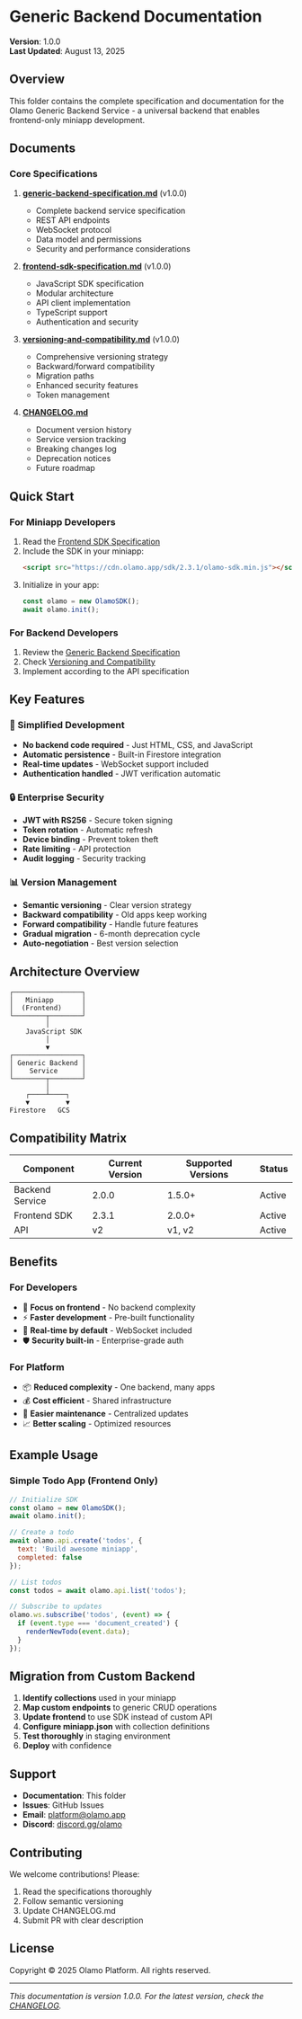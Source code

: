 # Generic Backend Documentation

**Version**: 1.0.0  
**Last Updated**: August 13, 2025  

## Overview

This folder contains the complete specification and documentation for the Olamo Generic Backend Service - a universal backend that enables frontend-only miniapp development.

## Documents

### Core Specifications

1. **[generic-backend-specification.md](./generic-backend-specification.md)** (v1.0.0)
   - Complete backend service specification
   - REST API endpoints
   - WebSocket protocol
   - Data model and permissions
   - Security and performance considerations

2. **[frontend-sdk-specification.md](./frontend-sdk-specification.md)** (v1.0.0)
   - JavaScript SDK specification
   - Modular architecture
   - API client implementation
   - TypeScript support
   - Authentication and security

3. **[versioning-and-compatibility.md](./versioning-and-compatibility.md)** (v1.0.0)
   - Comprehensive versioning strategy
   - Backward/forward compatibility
   - Migration paths
   - Enhanced security features
   - Token management

4. **[CHANGELOG.md](./CHANGELOG.md)**
   - Document version history
   - Service version tracking
   - Breaking changes log
   - Deprecation notices
   - Future roadmap

## Quick Start

### For Miniapp Developers

1. Read the [Frontend SDK Specification](./frontend-sdk-specification.md)
2. Include the SDK in your miniapp:
   ```html
   <script src="https://cdn.olamo.app/sdk/2.3.1/olamo-sdk.min.js"></script>
   ```
3. Initialize in your app:
   ```javascript
   const olamo = new OlamoSDK();
   await olamo.init();
   ```

### For Backend Developers

1. Review the [Generic Backend Specification](./generic-backend-specification.md)
2. Check [Versioning and Compatibility](./versioning-and-compatibility.md)
3. Implement according to the API specification

## Key Features

### 🚀 Simplified Development
- **No backend code required** - Just HTML, CSS, and JavaScript
- **Automatic persistence** - Built-in Firestore integration
- **Real-time updates** - WebSocket support included
- **Authentication handled** - JWT verification automatic

### 🔒 Enterprise Security
- **JWT with RS256** - Secure token signing
- **Token rotation** - Automatic refresh
- **Device binding** - Prevent token theft
- **Rate limiting** - API protection
- **Audit logging** - Security tracking

### 📊 Version Management
- **Semantic versioning** - Clear version strategy
- **Backward compatibility** - Old apps keep working
- **Forward compatibility** - Handle future features
- **Gradual migration** - 6-month deprecation cycle
- **Auto-negotiation** - Best version selection

## Architecture Overview

```
┌─────────────────┐
│   Miniapp       │
│  (Frontend)     │
└────────┬────────┘
         │
    JavaScript SDK
         │
         ▼
┌─────────────────┐
│ Generic Backend │
│    Service      │
└────────┬────────┘
         │
    ┌────┴────┐
    ▼         ▼
Firestore   GCS
```

## Compatibility Matrix

| Component | Current Version | Supported Versions | Status |
|-----------|----------------|-------------------|--------|
| Backend Service | 2.0.0 | 1.5.0+ | Active |
| Frontend SDK | 2.3.1 | 2.0.0+ | Active |
| API | v2 | v1, v2 | Active |

## Benefits

### For Developers
- 🎯 **Focus on frontend** - No backend complexity
- ⚡ **Faster development** - Pre-built functionality
- 🔄 **Real-time by default** - WebSocket included
- 🛡️ **Security built-in** - Enterprise-grade auth

### For Platform
- 📦 **Reduced complexity** - One backend, many apps
- 💰 **Cost efficient** - Shared infrastructure
- 🔧 **Easier maintenance** - Centralized updates
- 📈 **Better scaling** - Optimized resources

## Example Usage

### Simple Todo App (Frontend Only)

```javascript
// Initialize SDK
const olamo = new OlamoSDK();
await olamo.init();

// Create a todo
await olamo.api.create('todos', {
  text: 'Build awesome miniapp',
  completed: false
});

// List todos
const todos = await olamo.api.list('todos');

// Subscribe to updates
olamo.ws.subscribe('todos', (event) => {
  if (event.type === 'document_created') {
    renderNewTodo(event.data);
  }
});
```

## Migration from Custom Backend

1. **Identify collections** used in your miniapp
2. **Map custom endpoints** to generic CRUD operations
3. **Update frontend** to use SDK instead of custom API
4. **Configure miniapp.json** with collection definitions
5. **Test thoroughly** in staging environment
6. **Deploy** with confidence

## Support

- **Documentation**: This folder
- **Issues**: GitHub Issues
- **Email**: platform@olamo.app
- **Discord**: [discord.gg/olamo](https://discord.gg/olamo)

## Contributing

We welcome contributions! Please:
1. Read the specifications thoroughly
2. Follow semantic versioning
3. Update CHANGELOG.md
4. Submit PR with clear description

## License

Copyright © 2025 Olamo Platform. All rights reserved.

---

*This documentation is version 1.0.0. For the latest version, check the [CHANGELOG](./CHANGELOG.md).*